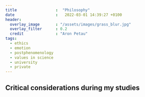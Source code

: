 ```yaml
---
title                 :  "Philosophy"
date                  :   2022-03-01 14:39:27 +0100
header:
  overlay_image       : "/assets/images/grass_blur.jpg"
  overlay_filter      : 0.2
  credit              : "Aron Petau"
tags:
  - ethics
  - emotion
  - postphenomenology
  - values in science
  - university
  - private
---
```


## Critical considerations during my studies


<script src="https://documentcloud.adobe.com/view-sdk/main.js"></script>

<script type="text/javascript">
  document.addEventListener("adobe_dc_view_sdk.ready", function(){ 
    var adobeDCView = new AdobeDC.View({clientId: "922cb9ae999b4abb9d0c01ad86486555"});
    adobeDCView.previewFile({
      content:{location: {url: "https://acrobat.adobe.com/link/file/?locale=en-US&uri=urn%3Aaaid%3Asc%3Aus%3A92e658bd-306b-4e19-9551-7c0fe410e9ea&filetype=application%2Fpdf&size=99444s"}},
      metaData:{fileName: "Bodea Brochure.pdf"}
    }, {embedMode: "LIGHT_BOX"});
  });
</script>
